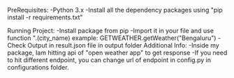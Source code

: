 PreRequisites:
   -Python 3.x
   -Install all the dependency packages using "pip install -r requirements.txt"

Running Project:
   -Install package from pip
   -Import it in your file and use function "<package>.<fn>(city_name)
     example: GETWEATHER.getWeather("Bengaluru")
   -Check Output in result.json file in output folder
Additional Info:
   -Inside my package, Iam hitting api of "open weather app" to get response
   -If you need to hit different endpoint, you can change url of endpoint in config.py in configurations folder.